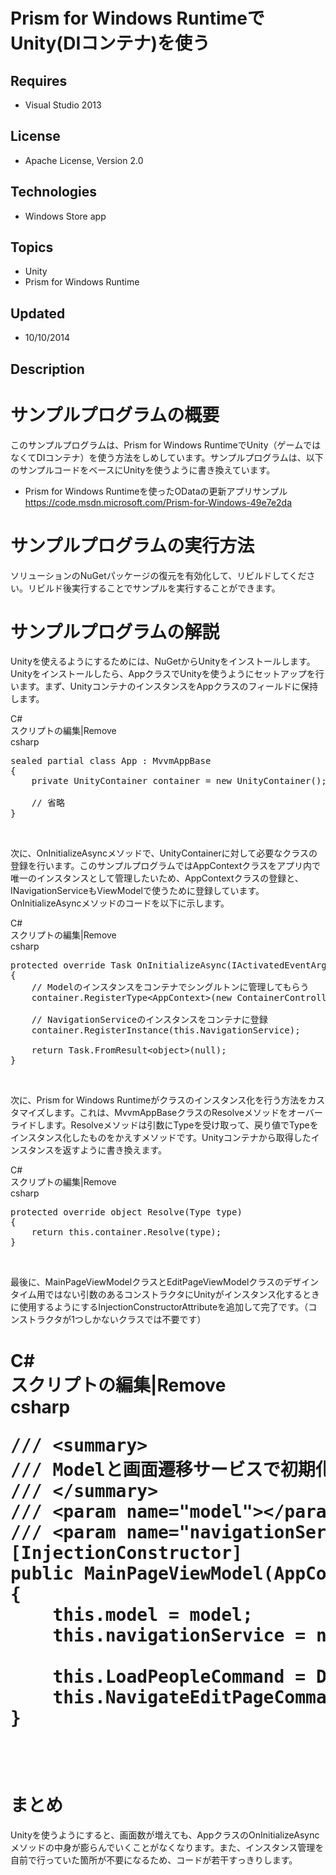 # Prism for Windows RuntimeでUnity(DIコンテナ)を使う
## Requires
- Visual Studio 2013
## License
- Apache License, Version 2.0
## Technologies
- Windows Store app
## Topics
- Unity
- Prism for Windows Runtime
## Updated
- 10/10/2014
## Description

<h1>サンプルプログラムの概要</h1>
<p>このサンプルプログラムは、Prism for Windows RuntimeでUnity（ゲームではなくてDIコンテナ）を使う方法をしめしています。サンプルプログラムは、以下のサンプルコードをベースにUnityを使うように書き換えています。</p>
<ul>
<li>Prism for Windows Runtimeを使ったODataの更新アプリサンプル<br>
<a href="https://code.msdn.microsoft.com/Prism-for-Windows-49e7e2da">https://code.msdn.microsoft.com/Prism-for-Windows-49e7e2da</a>
</li></ul>
<h1>サンプルプログラムの実行方法</h1>
<p>ソリューションのNuGetパッケージの復元を有効化して、リビルドしてください。リビルド後実行することでサンプルを実行することができます。</p>
<h1>サンプルプログラムの解説</h1>
<p>Unityを使えるようにするためには、NuGetからUnityをインストールします。Unityをインストールしたら、AppクラスでUnityを使うようにセットアップを行います。まず、UnityコンテナのインスタンスをAppクラスのフィールドに保持します。</p>
<p></p>
<div class="scriptcode">
<div class="pluginEditHolder" pluginCommand="mceScriptCode">
<div class="title"><span>C#</span></div>
<div class="pluginLinkHolder"><span class="pluginEditHolderLink">スクリプトの編集</span>|<span class="pluginRemoveHolderLink">Remove</span></div>
<span class="hidden">csharp</span>

<div class="preview">
<pre class="csharp"><span class="cs__keyword">sealed</span>&nbsp;partial&nbsp;<span class="cs__keyword">class</span>&nbsp;App&nbsp;:&nbsp;MvvmAppBase&nbsp;
{&nbsp;
&nbsp;&nbsp;&nbsp;&nbsp;<span class="cs__keyword">private</span>&nbsp;UnityContainer&nbsp;container&nbsp;=&nbsp;<span class="cs__keyword">new</span>&nbsp;UnityContainer();&nbsp;
&nbsp;
&nbsp;&nbsp;&nbsp;&nbsp;<span class="cs__com">//&nbsp;省略</span>&nbsp;
}&nbsp;
</pre>
</div>
</div>
</div>
<div class="endscriptcode">&nbsp;</div>
<p></p>
<p>次に、OnInitializeAsyncメソッドで、UnityContainerに対して必要なクラスの登録を行います。このサンプルプログラムではAppContextクラスをアプリ内で唯一のインスタンスとして管理したいため、AppContextクラスの登録と、INavigationServiceもViewModelで使うために登録しています。OnInitializeAsyncメソッドのコードを以下に示します。</p>
<p></p>
<div class="scriptcode">
<div class="pluginEditHolder" pluginCommand="mceScriptCode">
<div class="title"><span>C#</span></div>
<div class="pluginLinkHolder"><span class="pluginEditHolderLink">スクリプトの編集</span>|<span class="pluginRemoveHolderLink">Remove</span></div>
<span class="hidden">csharp</span>

<div class="preview">
<pre class="csharp"><span class="cs__keyword">protected</span>&nbsp;<span class="cs__keyword">override</span>&nbsp;Task&nbsp;OnInitializeAsync(IActivatedEventArgs&nbsp;args)&nbsp;
{&nbsp;
&nbsp;&nbsp;&nbsp;&nbsp;<span class="cs__com">//&nbsp;Modelのインスタンスをコンテナでシングルトンに管理してもらう</span>&nbsp;
&nbsp;&nbsp;&nbsp;&nbsp;container.RegisterType&lt;AppContext&gt;(<span class="cs__keyword">new</span>&nbsp;ContainerControlledLifetimeManager());&nbsp;
&nbsp;
&nbsp;&nbsp;&nbsp;&nbsp;<span class="cs__com">//&nbsp;NavigationServiceのインスタンスをコンテナに登録</span>&nbsp;
&nbsp;&nbsp;&nbsp;&nbsp;container.RegisterInstance(<span class="cs__keyword">this</span>.NavigationService);&nbsp;
&nbsp;
&nbsp;&nbsp;&nbsp;&nbsp;<span class="cs__keyword">return</span>&nbsp;Task.FromResult&lt;<span class="cs__keyword">object</span>&gt;(<span class="cs__keyword">null</span>);&nbsp;
}&nbsp;
</pre>
</div>
</div>
</div>
<div class="endscriptcode">&nbsp;</div>
<p></p>
<p>次に、Prism for Windows Runtimeがクラスのインスタンス化を行う方法をカスタマイズします。これは、MvvmAppBaseクラスのResolveメソッドをオーバーライドします。Resolveメソッドは引数にTypeを受け取って、戻り値でTypeをインスタンス化したものをかえすメソッドです。Unityコンテナから取得したインスタンスを返すように書き換えます。</p>
<p></p>
<div class="scriptcode">
<div class="pluginEditHolder" pluginCommand="mceScriptCode">
<div class="title"><span>C#</span></div>
<div class="pluginLinkHolder"><span class="pluginEditHolderLink">スクリプトの編集</span>|<span class="pluginRemoveHolderLink">Remove</span></div>
<span class="hidden">csharp</span>

<div class="preview">
<pre class="js">protected&nbsp;override&nbsp;object&nbsp;Resolve(Type&nbsp;type)&nbsp;
<span class="js__brace">{</span>&nbsp;
&nbsp;&nbsp;&nbsp;&nbsp;<span class="js__statement">return</span>&nbsp;<span class="js__operator">this</span>.container.Resolve(type);&nbsp;
<span class="js__brace">}</span>&nbsp;
</pre>
</div>
</div>
</div>
<div class="endscriptcode">&nbsp;</div>
<p></p>
<p>最後に、MainPageViewModelクラスとEditPageViewModelクラスのデザインタイム用ではない引数のあるコンストラクタにUnityがインスタンス化するときに使用するようにするInjectionConstructorAttributeを追加して完了です。（コンストラクタが1つしかないクラスでは不要です）</p>
<h1>
<div class="scriptcode">
<div class="pluginEditHolder" pluginCommand="mceScriptCode">
<div class="title"><span>C#</span></div>
<div class="pluginLinkHolder"><span class="pluginEditHolderLink">スクリプトの編集</span>|<span class="pluginRemoveHolderLink">Remove</span></div>
<span class="hidden">csharp</span>

<div class="preview">
<pre class="js"><span class="js__sl_comment">///&nbsp;&lt;summary&gt;</span>&nbsp;
<span class="js__sl_comment">///&nbsp;Modelと画面遷移サービスで初期化するコンストラクタ</span>&nbsp;
<span class="js__sl_comment">///&nbsp;&lt;/summary&gt;</span>&nbsp;
<span class="js__sl_comment">///&nbsp;&lt;param&nbsp;name=&quot;model&quot;&gt;&lt;/param&gt;</span>&nbsp;
<span class="js__sl_comment">///&nbsp;&lt;param&nbsp;name=&quot;navigationService&quot;&gt;&lt;/param&gt;</span>&nbsp;
[InjectionConstructor]&nbsp;
public&nbsp;MainPageViewModel(AppContext&nbsp;model,&nbsp;INavigationService&nbsp;navigationService)&nbsp;
<span class="js__brace">{</span>&nbsp;
&nbsp;&nbsp;&nbsp;&nbsp;<span class="js__operator">this</span>.model&nbsp;=&nbsp;model;&nbsp;
&nbsp;&nbsp;&nbsp;&nbsp;<span class="js__operator">this</span>.navigationService&nbsp;=&nbsp;navigationService;&nbsp;
&nbsp;
&nbsp;&nbsp;&nbsp;&nbsp;<span class="js__operator">this</span>.LoadPeopleCommand&nbsp;=&nbsp;DelegateCommand.FromAsyncHandler(<span class="js__operator">this</span>.LoadPeopleAsync);&nbsp;
&nbsp;&nbsp;&nbsp;&nbsp;<span class="js__operator">this</span>.NavigateEditPageCommand&nbsp;=&nbsp;<span class="js__operator">new</span>&nbsp;DelegateCommand&lt;Person&gt;(<span class="js__operator">this</span>.NavigateEditPage);&nbsp;
<span class="js__brace">}</span>&nbsp;
</pre>
</div>
</div>
</div>
<div class="endscriptcode">&nbsp;</div>
</h1>
<h1>まとめ</h1>
<p>Unityを使うようにすると、画面数が増えても、AppクラスのOnInitializeAsyncメソッドの中身が膨らんでいくことがなくなります。また、インスタンス管理を自前で行っていた箇所が不要になるため、コードが若干すっきりします。</p>
